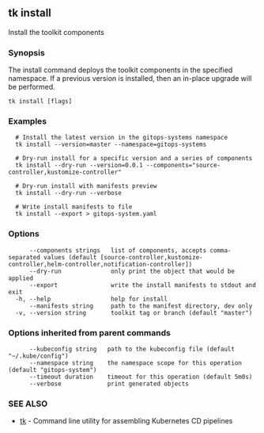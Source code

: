 ## tk install

Install the toolkit components

### Synopsis

The install command deploys the toolkit components in the specified namespace.
If a previous version is installed, then an in-place upgrade will be performed.

```
tk install [flags]
```

### Examples

```
  # Install the latest version in the gitops-systems namespace
  tk install --version=master --namespace=gitops-systems

  # Dry-run install for a specific version and a series of components
  tk install --dry-run --version=0.0.1 --components="source-controller,kustomize-controller"

  # Dry-run install with manifests preview 
  tk install --dry-run --verbose

  # Write install manifests to file 
  tk install --export > gitops-system.yaml

```

### Options

```
      --components strings   list of components, accepts comma-separated values (default [source-controller,kustomize-controller,helm-controller,notification-controller])
      --dry-run              only print the object that would be applied
      --export               write the install manifests to stdout and exit
  -h, --help                 help for install
      --manifests string     path to the manifest directory, dev only
  -v, --version string       toolkit tag or branch (default "master")
```

### Options inherited from parent commands

```
      --kubeconfig string   path to the kubeconfig file (default "~/.kube/config")
      --namespace string    the namespace scope for this operation (default "gitops-system")
      --timeout duration    timeout for this operation (default 5m0s)
      --verbose             print generated objects
```

### SEE ALSO

* [tk](tk.md)	 - Command line utility for assembling Kubernetes CD pipelines

